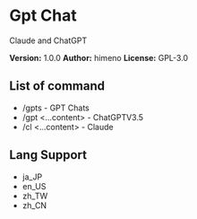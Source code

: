 # Gpt Chat

Claude and ChatGPT

**Version:** 1.0.0
**Author:** himeno
**License:** GPL-3.0

## List of command

-   /gpts - GPT Chats
-   /gpt <...content> - ChatGPTV3.5
-   /cl <...content> - Claude

## Lang Support

-   ja_JP
-   en_US
-   zh_TW
-   zh_CN

